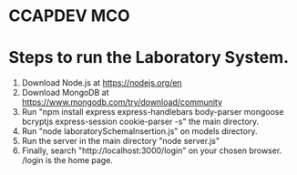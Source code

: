 # CCAPDEV MCO

# Steps to run the Laboratory System.

1. Download Node.js at https://nodejs.org/en
2. Download MongoDB at https://www.mongodb.com/try/download/community
3. Run "npm install express express-handlebars body-parser mongoose bcryptjs express-session cookie-parser -s" the main directory.
4. Run "node laboratorySchemaInsertion.js" on models directory.
5. Run the server in the main directory "node server.js"
6. Finally, search "http://localhost:3000/login" on your chosen browser. /login is the home page.

